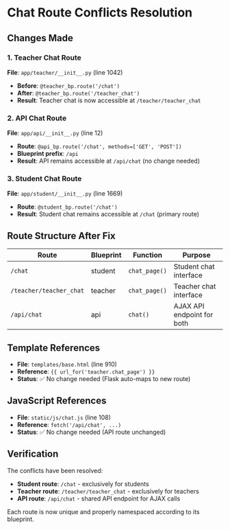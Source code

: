 # Chat Route Conflicts Resolution

## Changes Made

### 1. Teacher Chat Route
**File**: `app/teacher/__init__.py` (line 1042)
- **Before**: `@teacher_bp.route('/chat')`  
- **After**: `@teacher_bp.route('/teacher_chat')`
- **Result**: Teacher chat is now accessible at `/teacher/teacher_chat`

### 2. API Chat Route
**File**: `app/api/__init__.py` (line 12)
- **Route**: `@api_bp.route('/chat', methods=['GET', 'POST'])`
- **Blueprint prefix**: `/api`
- **Result**: API remains accessible at `/api/chat` (no change needed)

### 3. Student Chat Route
**File**: `app/student/__init__.py` (line 1669)
- **Route**: `@student_bp.route('/chat')`
- **Result**: Student chat remains accessible at `/chat` (primary route)

## Route Structure After Fix

| Route | Blueprint | Function | Purpose |
|-------|-----------|----------|---------|
| `/chat` | student | `chat_page()` | Student chat interface |
| `/teacher/teacher_chat` | teacher | `chat_page()` | Teacher chat interface |
| `/api/chat` | api | `chat()` | AJAX API endpoint for both |

## Template References

- **File**: `templates/base.html` (line 910)
- **Reference**: `{{ url_for('teacher.chat_page') }}`
- **Status**: ✅ No change needed (Flask auto-maps to new route)

## JavaScript References

- **File**: `static/js/chat.js` (line 108)
- **Reference**: `fetch('/api/chat', ...)`
- **Status**: ✅ No change needed (API route unchanged)

## Verification

The conflicts have been resolved:
- **Student route**: `/chat` - exclusively for students
- **Teacher route**: `/teacher/teacher_chat` - exclusively for teachers  
- **API route**: `/api/chat` - shared API endpoint for AJAX calls

Each route is now unique and properly namespaced according to its blueprint.